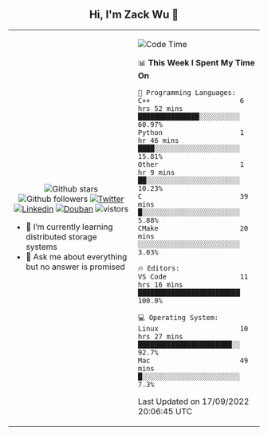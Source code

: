 <h2 align="center"> Hi, I'm Zack Wu 👋 </h2>

<table>
    <tr>
        <td valign="center" width="50%">
            <p align="center">
              <img src="https://img.shields.io/github/stars/izackwu?style=social" alt="Github stars" />
              <img src="https://img.shields.io/github/followers/izackwu?style=social" alt="Github followers" />
              <a href="https://twitter.com/_zackwu"><img src="https://img.shields.io/badge/@__zackwu-1DA1F2?style=flat&logo=Twitter&logoColor=white" alt="Twitter"/></a>
              <a href="https://www.linkedin.com/in/izackwu/?locale=en_US"><img src="https://img.shields.io/badge/@izackwu-0073b1?style=flat&logo=LinkedIn&logoColor=white" alt="Linkedin" /></a>
              <a href="https://www.douban.com/people/keith1"><img src="https://img.shields.io/badge/@keith1-007722?style=flat&logo=Douban&logoColor=white" alt="Douban" /></a>
              <img src="https://visitor-badge.glitch.me/badge?page_id=keithnull" alt="vistors" />
            </p>
            <ul>
                <li>🌱 I’m currently learning distributed storage systems</li>
                <li>💬 Ask me about everything but no answer is promised</li>
            </ul>
        </td>
       <td valign="top" width="50%">
    
<!--START_SECTION:waka-->
![Code Time](http://img.shields.io/badge/Code%20Time-2%2C050%20hrs%202%20mins-blue)

📊 **This Week I Spent My Time On** 

```text
💬 Programming Languages: 
C++                      6 hrs 52 mins       ███████████████░░░░░░░░░░   60.97% 
Python                   1 hr 46 mins        ████░░░░░░░░░░░░░░░░░░░░░   15.81% 
Other                    1 hr 9 mins         ██░░░░░░░░░░░░░░░░░░░░░░░   10.23% 
C                        39 mins             █░░░░░░░░░░░░░░░░░░░░░░░░   5.88% 
CMake                    20 mins             ░░░░░░░░░░░░░░░░░░░░░░░░░   3.03%

🔥 Editors: 
VS Code                  11 hrs 16 mins      █████████████████████████   100.0%

💻 Operating System: 
Linux                    10 hrs 27 mins      ███████████████████████░░   92.7% 
Mac                      49 mins             █░░░░░░░░░░░░░░░░░░░░░░░░   7.3%

```


 Last Updated on 17/09/2022 20:06:45 UTC
<!--END_SECTION:waka-->
</td></tr>
</table>


